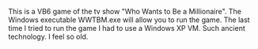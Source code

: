 This is a VB6 game of the tv show "Who Wants to Be a Millionaire". The Windows executable WWTBM.exe will allow you to run the game. 
The last time I tried to run the game I had to use a Windows XP VM. Such ancient technology. I feel so old.

